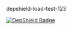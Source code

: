 depshield-load-test-123

[![DepShield Badge](https://cpeters2.dev.depshield.sonatype.org/badges/depshield-load-cpeters2d/depshield-load-test-123/depshield.svg)](https://sonatype.github.io/depshield-github-pages)

